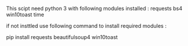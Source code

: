 This scipt need python 3 with following modules installed :
 requests
 bs4
 win10toast
 time


 if not insttled use following command to install required modules :

 pip install requests beautifulsoup4 win10toast
 
